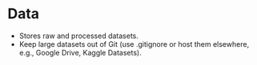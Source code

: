 # Data

- Stores raw and processed datasets.
- Keep large datasets out of Git (use .gitignore or host them elsewhere, e.g., Google Drive, Kaggle Datasets).
